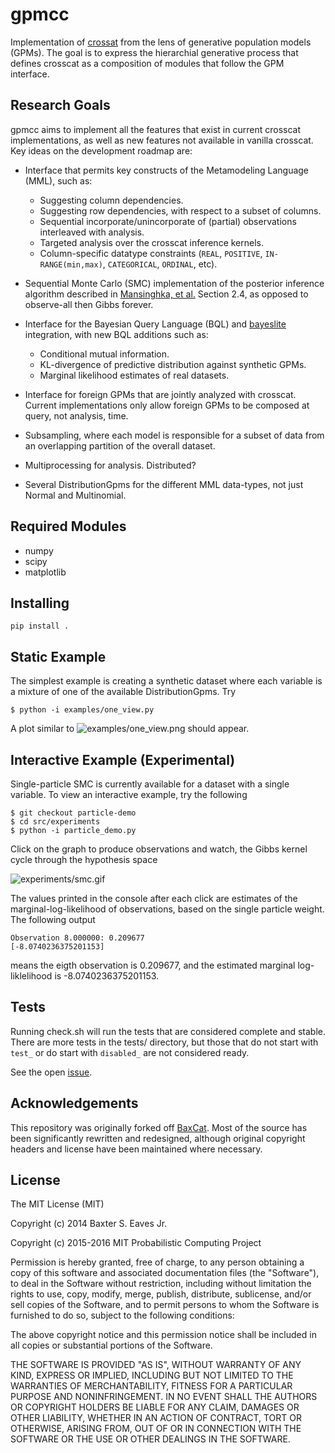 # gpmcc

Implementation of [crossat](http://probcomp.csail.mit.edu/crosscat/) from
the lens of generative population models (GPMs). The goal is to express the
hierarchial generative process that defines crosscat as a composition of
modules that follow the GPM interface.

## Research Goals

gpmcc aims to implement all the features that exist in current crosscat
implementations, as well as new features not available in vanilla crosscat.
Key ideas on the development roadmap are:

- Interface that permits key constructs of the Metamodeling Language (MML),
  such as:
  - Suggesting column dependencies.
  - Suggesting row dependencies, with respect to a subset of columns.
  - Sequential incorporate/unincorporate of (partial) observations
    interleaved with analysis.
  - Targeted analysis over the crosscat inference kernels.
  - Column-specific datatype constraints (`REAL`, `POSITIVE`,
  `IN-RANGE(min,max)`, `CATEGORICAL`, `ORDINAL`, etc).

- Sequential Monte Carlo (SMC) implementation of the posterior inference
  algorithm described in [Mansinghka, et
  al.](http://arxiv.org/pdf/1512.01272.pdf) Section 2.4, as opposed to
  observe-all then Gibbs forever.

- Interface for the Bayesian Query Language (BQL) and
  [bayeslite](https://github.com/probcomp/bayeslite) integration, with new
  BQL additions such as:
  - Conditional mutual information.
  - KL-divergence of predictive distribution against synthetic GPMs.
  - Marginal likelihood estimates of real datasets.

- Interface for foreign GPMs that are jointly analyzed with crosscat.
  Current implementations only allow foreign GPMs to be composed at query,
  not analysis, time.

- Subsampling, where each model is responsible for a subset of data from an
  overlapping partition of the overall dataset.

- Multiprocessing for analysis. Distributed?

- Several DistributionGpms for the different MML data-types, not just
  Normal and Multinomial.

## Required Modules
- numpy
- scipy
- matplotlib

## Installing
```
pip install .
```

## Static Example

The simplest example is creating a synthetic dataset where each variable is
a mixture of one of the available DistributionGpms. Try

```
$ python -i examples/one_view.py
```

A plot similar to ![examples/one_view.png](examples/one_view.png) should appear.

## Interactive Example (Experimental)

Single-particle SMC is currently available for a dataset with a single
variable. To view an interactive example, try the following

```
$ git checkout particle-demo
$ cd src/experiments
$ python -i particle_demo.py
```

Click on the graph to produce observations and watch, the Gibbs kernel cycle
through the hypothesis space

![experiments/smc.gif](experiments/smc.gif)

The values printed in the console after each click are estimates of the
marginal-log-likelihood of observations, based on the single particle
weight. The following output

```
Observation 8.000000: 0.209677
[-8.0740236375201153]
```

means the eigth observation is 0.209677, and the estimated marginal
log-liklelihood is -8.0740236375201153.

## Tests

Running check.sh will run the tests that are considered complete and
stable. There are more tests in the tests/ directory, but those that
do not start with ```test_``` or do start with ```disabled_``` are not
considered ready.

See the open [issue](https://github.com/probcomp/gpmcc/issues/8).

## Acknowledgements

This repository was originally forked off
[BaxCat](https://github.com/BaxterEaves/BaxCat/). Most of the
source has been significantly rewritten and redesigned, although original
copyright headers and license have been maintained where necessary.

## License

The MIT License (MIT)

Copyright (c) 2014 Baxter S. Eaves Jr.

Copyright (c) 2015-2016 MIT Probabilistic Computing Project

Permission is hereby granted, free of charge, to any person obtaining a
copy of this software and associated documentation files (the "Software"),
to deal in the Software without restriction, including without limitation
the rights to use, copy, modify, merge, publish, distribute, sublicense,
and/or sell copies of the Software, and to permit persons to whom the
Software is furnished to do so, subject to the following conditions:

The above copyright notice and this permission notice shall be included in
all copies or substantial portions of the Software.

THE SOFTWARE IS PROVIDED "AS IS", WITHOUT WARRANTY OF ANY KIND, EXPRESS OR
IMPLIED, INCLUDING BUT NOT LIMITED TO THE WARRANTIES OF MERCHANTABILITY,
FITNESS FOR A PARTICULAR PURPOSE AND NONINFRINGEMENT. IN NO EVENT SHALL THE
AUTHORS OR COPYRIGHT HOLDERS BE LIABLE FOR ANY CLAIM, DAMAGES OR OTHER
LIABILITY, WHETHER IN AN ACTION OF CONTRACT, TORT OR OTHERWISE, ARISING
FROM, OUT OF OR IN CONNECTION WITH THE SOFTWARE OR THE USE OR OTHER
DEALINGS IN THE SOFTWARE.
